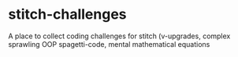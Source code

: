 # stitch-challenges
A place to collect coding challenges for stitch (v-upgrades, complex sprawling OOP spagetti-code, mental mathematical equations
